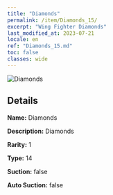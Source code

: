 ```yaml
---
title: "Diamonds"
permalink: /item/Diamonds_15/
excerpt: "Wing Fighter Diamonds"
last_modified_at: 2023-07-21
locale: en
ref: "Diamonds_15.md"
toc: false
classes: wide
---
```



 ![Diamonds](/images/item/Diamonds_p.png)



## Details

 **Name:** Diamonds 

 **Description:** Diamonds

 **Rarity:** 1 

 **Type:** 14 

 **Suction:** false 

 **Auto Suction:** false 


